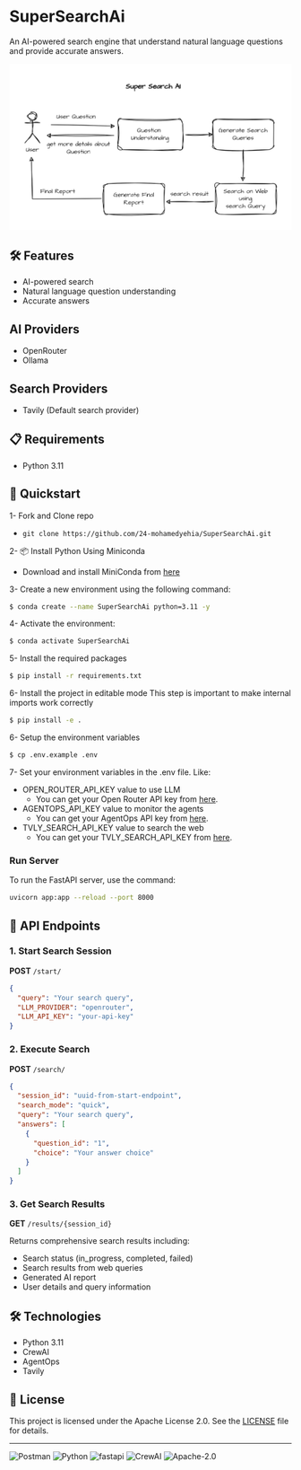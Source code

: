 # SuperSearchAi
An AI-powered search engine that understand natural language questions and provide accurate answers.

![SuperSearchAi](./public/supersearchai.png)

## 🛠 Features
- AI-powered search 
- Natural language question understanding
- Accurate answers

## AI Providers
- OpenRouter
- Ollama

## Search Providers
- Tavily (Default search provider)

## 📋 Requirements
- Python 3.11

## 🚀 Quickstart

1- Fork and Clone repo
 - `git clone https://github.com/24-mohamedyehia/SuperSearchAi.git`

2- 📦 Install Python Using Miniconda
 - Download and install MiniConda from [here](https://www.anaconda.com/docs/getting-started/miniconda/main#quick-command-line-install)

3- Create a new environment using the following command:
```bash
$ conda create --name SuperSearchAi python=3.11 -y
```

4- Activate the environment:
```bash
$ conda activate SuperSearchAi
```

5- Install the required packages
```bash
$ pip install -r requirements.txt
```
6- Install the project in editable mode
This step is important to make internal imports work correctly
```bash
$ pip install -e .
```

6- Setup the environment variables
```bash
$ cp .env.example .env
```

7- Set your environment variables in the .env file. Like:
- OPEN_ROUTER_API_KEY value to use LLM
    - You can get your Open Router API key from [here](https://openrouter.ai/settings/keys).
- AGENTOPS_API_KEY value to monitor the agents
    - You can get your AgentOps API key from [here](https://agentops.com/).
- TVLY_SEARCH_API_KEY value to search the web
    - You can get your TVLY_SEARCH_API_KEY from [here](https://app.tavily.com/).

### Run Server
To run the FastAPI server, use the command:
```bash
uvicorn app:app --reload --port 8000
```

## 📡 API Endpoints

### 1. Start Search Session
**POST** `/start/`
```json
{
  "query": "Your search query",
  "LLM_PROVIDER": "openrouter",
  "LLM_API_KEY": "your-api-key"
}
```

### 2. Execute Search
**POST** `/search/`
```json
{
  "session_id": "uuid-from-start-endpoint",
  "search_mode": "quick",
  "query": "Your search query",
  "answers": [
    {
      "question_id": "1",
      "choice": "Your answer choice"
    }
  ]
}
```

### 3. Get Search Results
**GET** `/results/{session_id}`

Returns comprehensive search results including:
- Search status (in_progress, completed, failed)
- Search results from web queries
- Generated AI report
- User details and query information

## 🛠 Technologies
- Python 3.11
- CrewAI
- AgentOps
- Tavily    

## 📜 License
This project is licensed under the Apache License 2.0. See the [LICENSE](./LICENSE) file for details.

---
![Postman](https://img.shields.io/badge/Postman-FF6C37.svg?style=for-the-badge&logo=Postman&logoColor=white)
![Python](https://img.shields.io/badge/python-3.11-blue)
![fastapi](https://img.shields.io/badge/fastapi-109989?style=for-the-badge&logo=FASTAPI&logoColor=white)
![CrewAI](https://img.shields.io/badge/CrewAI-FF5A50.svg?style=for-the-badge&logo=CrewAI&logoColor=white)
![Apache-2.0](https://img.shields.io/badge/Apache--2.0-green?style=for-the-badge)


